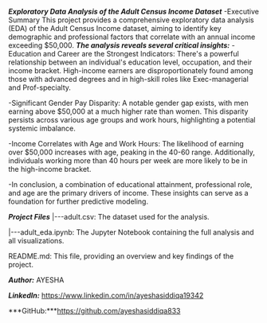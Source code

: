 ***Exploratory Data Analysis of the Adult Census Income Dataset***
-Executive Summary
This project provides a comprehensive exploratory data analysis (EDA) of the Adult Census Income dataset, aiming to identify key demographic and professional factors that correlate with an annual income exceeding $50,000.
***The analysis reveals several critical insights:***
-Education and Career are the Strongest Indicators: There's a powerful relationship between an individual's education level, occupation, and their income bracket. 
High-income earners are disproportionately found among those with advanced degrees and in high-skill roles like Exec-managerial and Prof-specialty.

-Significant Gender Pay Disparity: A notable gender gap exists, with men earning above $50,000 at a much higher rate than women. 
This disparity persists across various age groups and work hours, highlighting a potential systemic imbalance.

-Income Correlates with Age and Work Hours: The likelihood of earning over $50,000 increases with age, peaking in the 40-60 range. 
Additionally, individuals working more than 40 hours per week are more likely to be in the high-income bracket.

-In conclusion, a combination of educational attainment, professional role, and age are the primary drivers of income. These insights can serve as a foundation for further predictive modeling.

***Project Files***
|---adult.csv: The dataset used for the analysis.

|---adult_eda.ipynb: The Jupyter Notebook containing the full analysis and all visualizations.

README.md: This file, providing an overview and key findings of the project.

***Author:*** AYESHA

***LinkedIn:*** https://www.linkedin.com/in/ayeshasiddiqa19342

***GitHub:***https://github.com/ayeshasiddiqa833
